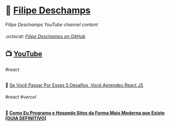 # :link: [Filipe Deschamps](https://filipedeschamps.com.br/)

_Filipe Deschamps YouTube channel content_  

###### :octocat: [Filipe Deschamps on GitHub](https://github.com/filipedeschamps)  

## :tv: [YouTube](https://www.youtube.com/FilipeDeschamps)

###### #react
:link: [Se Você Passar Por Esses 5 Desafios, Você Aprendeu React JS](./20201102)

###### #react #vercel
#### :link: [Como Eu Programo e Hospedo Sites da Forma Mais Moderna que Existe [GUIA DEFINITIVO]](./20201109)